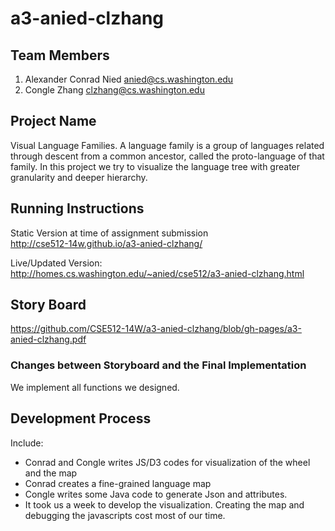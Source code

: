 a3-anied-clzhang
================


## Team Members

1. Alexander Conrad Nied anied@cs.washington.edu
2. Congle Zhang clzhang@cs.washington.edu

## Project Name

Visual Language Families. A language family is a group of languages related through descent from a common ancestor, called the proto-language of that family. In this project we try to visualize the language tree with greater granularity and deeper hierarchy. 

## Running Instructions

Static Version at time of assignment submission<br />
  http://cse512-14w.github.io/a3-anied-clzhang/
  
Live/Updated Version:<br />
  http://homes.cs.washington.edu/~anied/cse512/a3-anied-clzhang.html

## Story Board

https://github.com/CSE512-14W/a3-anied-clzhang/blob/gh-pages/a3-anied-clzhang.pdf

### Changes between Storyboard and the Final Implementation

We implement all functions we designed.


## Development Process

Include:
- Conrad and Congle writes JS/D3 codes for visualization of the wheel and the map
- Conrad creates a fine-grained language map
- Congle writes some Java code to generate Json and attributes.
- It took us a week to develop the visualization. Creating the map and debugging the javascripts cost most of our time.
